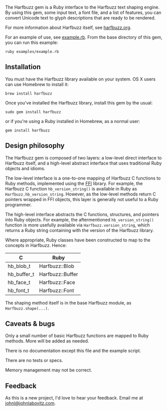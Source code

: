 The Harfbuzz gem is a Ruby interface to the Harfbuzz text shaping engine. By using this gem, some input text, a font file, and a list of features, you can convert Unicode text to glyph descriptions that are ready to be rendered.

For more information about Harfbuzz itself, see [harfbuzz.org](http://harfbuzz.org).

For an example of use, see [example.rb](harfbuzz/examples/example.rb). From the base directory of this gem, you can run this example:

    ruby examples/example.rb


## Installation

You must have the Harfbuzz library available on your system. OS X users can use Homebrew to install it:

    brew install harfbuzz

Once you've installed the Harfbuzz library, install this gem by the usual:

    sudo gem install harfbuzz

or if you're using a Ruby installed in Homebrew, as a normal user:

    gem install harfbuzz


## Design philosophy

The Harfbuzz gem is composed of two layers: a low-level direct interface to Harfbuzz itself, and a high-level abstract interface that uses traditional Ruby objects and idioms.

The low-level interface is a one-to-one mapping of Harfbuzz C functions to Ruby methods, implemented using the [FFI](https://github.com/ffi/ffi) library. For example, the Harfbuzz C function `hb_version_string()`  is available in Ruby as `Harfbuzz.hb_version_string`. However, as the low-level methods return C pointers wrapped in FFI objects, this layer is generally not useful to a Ruby programmer.

The high-level interface abstracts the C functions, structures, and pointers into Ruby objects. For example, the aftermentioned `hb_version_string()` function is more usefully available via `Harfbuzz.version_string`, which returns a Ruby string containing with the version of the Harfbuzz library.

Where appropriate, Ruby classes have been constructed to map to the concepts in Harfbuzz. Hence:

| C           | Ruby
| ----------- | ----
| hb_blob_t   | Harfbuzz::Blob
| hb_buffer_t | Harfbuzz::Buffer
| hb_face_t   | Harfbuzz::Face
| hb_font_t   | Harfbuzz::Font

The shaping method itself is in the base Harfbuzz module, as `Harfbuzz.shape(...)`.


## Caveats & bugs

Only a small number of basic Harfbuzz functions are mapped to Ruby methods. More will be added as needed.

There is no documentation except this file and the example script.

There are no tests or specs.

Memory management may not be correct.


## Feedback

As this is a new project, I'd love to hear your feedback. Email me at [johnl@johnlabovitz.com](mailto:johnl@johnlabovitz.com).